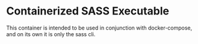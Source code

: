 # Containerized SASS Executable

This container is intended to be used in conjunction with docker-compose, and on its own it is only the sass cli.